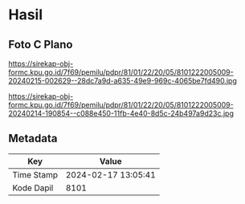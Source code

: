 # Hasil

## Foto C Plano

https://sirekap-obj-formc.kpu.go.id/7f69/pemilu/pdpr/81/01/22/20/05/8101222005009-20240215-002629--28dc7a9d-a635-49e9-969c-4065be7fd490.jpg

https://sirekap-obj-formc.kpu.go.id/7f69/pemilu/pdpr/81/01/22/20/05/8101222005009-20240214-190854--c088e450-11fb-4e40-8d5c-24b497a9d23c.jpg


## Metadata

| Key        | Value               |
| ---------- | ------------------- |
| Time Stamp | 2024-02-17 13:05:41 |
| Kode Dapil | 8101                |



